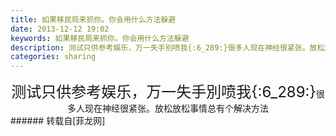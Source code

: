 ```yaml
---
title: 如果移民局来抓你。你会用什么方法躲避
date: 2013-12-12 19:02
keywords: 如果移民局来抓你。你会用什么方法躲避
description: 测试只供参考娱乐，万一失手別喷我{:6_289:}很多人现在神经很紧张。放松放松事情总有个解决方法
categories: sharing
---
```

<td class="t_f" id="postmessage_83658"><div align="center"><font size="5">测试只供参考娱乐，万一失手別喷我{:6_289:}</font>很多人现在神经很紧张。放松放松事情总有个解决方法</div></td>
###### 转载自[菲龙网]